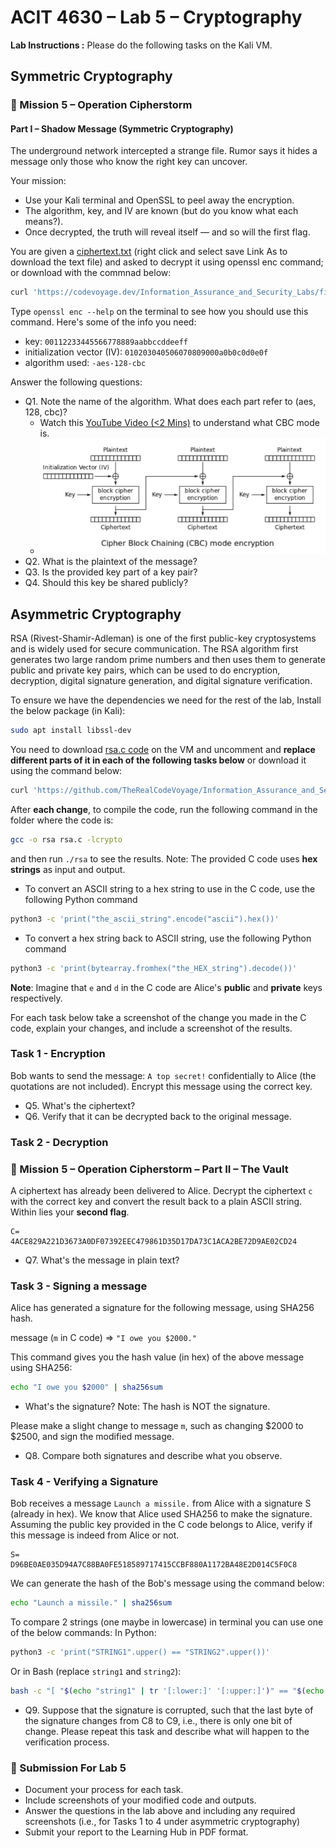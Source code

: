 # ACIT 4630 – Lab 5 – Cryptography

**Lab Instructions :**
Please do the following tasks on the Kali VM.

## Symmetric Cryptography

### 🎯 Mission 5 – Operation Cipherstorm

#### Part I – Shadow Message (Symmetric Cryptography)

The underground network intercepted a strange file. Rumor says it hides a message only those who know the right key can uncover.

Your mission:

- Use your Kali terminal and OpenSSL to peel away the encryption.
- The algorithm, key, and IV are known (but do you know what each means?).
- Once decrypted, the truth will reveal itself — and so will the first flag.

You are given a [ciphertext.txt](../files/ciphertext.txt) (right click and select save Link As to download the text file) and asked to decrypt it using openssl enc command; or download with the commnad below:

```sh
curl 'https://codevoyage.dev/Information_Assurance_and_Security_Labs/files/ciphertext.txt' > ciphertext.txt
```

Type `openssl enc --help` on the terminal to see how you should use this command. Here's some of the info you need:

- key: `00112233445566778889aabbccddeeff`
- initialization vector (IV): `010203040506070809000a0b0c0d0e0f`
- algorithm used: `-aes-128-cbc`

Answer the following questions:

- Q1. Note the name of the algorithm. What does each part refer to (aes, 128, cbc)?
  - Watch this [YouTube Video (<2 Mins)](https://www.youtube.com/watch?v=0D7OwYp6ZEc) to understand what CBC mode is.
  - ![CBC Mode Encryption](../images/lab5-fig-1.png)
- Q2. What is the plaintext of the message?
- Q3. Is the provided key part of a key pair?
- Q4. Should this key be shared publicly?

## Asymmetric Cryptography

RSA (Rivest-Shamir-Adleman) is one of the first public-key cryptosystems and is widely used for secure communication. The RSA algorithm first generates two large random prime numbers and then uses them to generate public and private key pairs, which can be used to do encryption, decryption, digital signature generation, and digital signature verification.

To ensure we have the dependencies we need for the rest of the lab, Install the below package (in Kali):

```sh
sudo apt install libssl-dev
```

You need to download [rsa.c code](../files/rsa.c) on the VM and uncomment and **replace different parts of it in each of the following tasks below** or download it using the command below:

```sh
curl 'https://github.com/TheRealCodeVoyage/Information_Assurance_and_Security_Labs/raw/refs/heads/main/docs/files/rsa.c' > rsa.c
```

After **each change**, to compile the code, run the following command in the folder where the code is:

```sh
gcc -o rsa rsa.c -lcrypto
```

and then run `./rsa` to see the results.
Note: The provided C code uses **hex strings** as input and output.

- To convert an ASCII string to a hex string to use in the C code, use the following Python command

```sh
python3 -c 'print("the_ascii_string".encode("ascii").hex())'
```

- To convert a hex string back to ASCII string, use the following Python command

```sh
python3 -c 'print(bytearray.fromhex("the_HEX_string").decode())' 
```

**Note**: Imagine that  `e`  and  `d`  in the C code are Alice's **public** and **private** keys respectively.

For each task below take a screenshot of the change you made in the C code, explain your changes, and include a screenshot of the results.

### Task 1 - Encryption

Bob wants to send the message: `A top secret!` confidentially to Alice (the quotations are not included). Encrypt this message using the correct key.

- Q5. What's the ciphertext?
- Q6. Verify that it can be decrypted back to the original message.

### Task 2 - Decryption

### 🎯 Mission 5 – Operation Cipherstorm – Part II – The Vault

A ciphertext has already been delivered to Alice. Decrypt the ciphertext `c` with the correct key and convert the result back to a plain ASCII string. Within lies your **second flag**.

```plaintext
C= 
4ACE829A221D3673A0DF07392EEC479861D35D17DA73C1ACA2BE72D9AE02CD24
```

- Q7. What's the message in plain text?

### Task 3 - Signing a message

Alice has generated a signature for the following message, using SHA256 hash.

message (`m` in C code) => `"I owe you $2000."`

This command gives you the hash value (in hex) of the above message using SHA256:

```sh
echo "I owe you $2000" | sha256sum 
```

- What's the signature? Note: The hash is NOT the signature.

Please make a slight change to message `m`, such as changing $2000 to $2500, and sign the modified message.

- Q8. Compare both signatures and describe what you observe.

### Task 4 - Verifying a Signature

Bob receives a message `Launch a missile.` from Alice with a signature S (already in hex). We know that Alice used SHA256 to make the signature. Assuming the public key provided in the C code belongs to Alice, verify if this message is indeed from Alice or not.

```plaintext
S=
D96BE0AE035D94A7C88BA0FE518589717415CCBF880A1172BA48E2D014C5F0C8
```

We can generate the hash of the Bob's message using the command below:

```sh
echo "Launch a missile." | sha256sum
```

To compare 2 strings (one maybe in lowercase) in terminal you can use one of the below commands:
In Python:

```sh
python3 -c 'print("STRING1".upper() == "STRING2".upper())'
```

Or in Bash (replace `string1` and `string2`):

```sh
bash -c "[ "$(echo "string1" | tr '[:lower:]' '[:upper:]')" == "$(echo "string2" | tr '[:lower:]' '[:upper:]')" ] && echo "Match" || echo "No Match""
```

- Q9. Suppose that the signature is corrupted, such that the last byte of the signature changes from C8 to C9, i.e., there is only one bit of change. Please repeat this task and describe what will happen to the verification process.

### 📝 Submission For Lab 5

- Document your process for each task.
- Include screenshots of your modified code and outputs.
- Answer the questions in the lab above and including any required screenshots (i.e., for Tasks 1 to 4 under asymmetric cryptography)
- Submit your report to the Learning Hub in PDF format.
